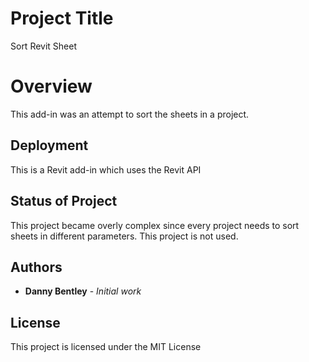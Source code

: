 # Project Title

Sort Revit Sheet 

# Overview

This add-in was an attempt to sort the sheets in a project. 

## Deployment

This is a Revit add-in which uses the Revit API

## Status of Project 

This project became overly complex since every project needs to sort sheets in different parameters.  This project is not used. 

## Authors

* **Danny Bentley** - *Initial work*

## License

This project is licensed under the MIT License 
